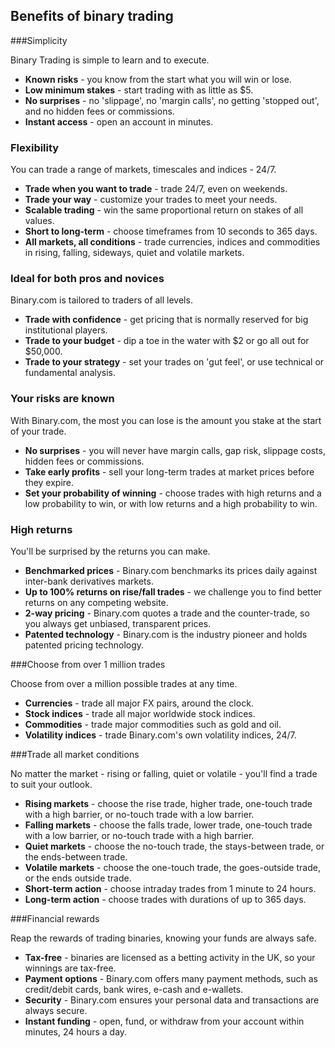## Benefits of binary trading

###Simplicity

Binary Trading is simple to learn and to execute.

- **Known risks** - you know from the start what you will win or lose.
- **Low minimum stakes** - start trading with as little as $5.
- **No surprises** - no 'slippage', no 'margin calls', no getting 'stopped out', and no hidden fees or commissions.
- **Instant access** - open an account in minutes.

### Flexibility

You can trade a range of markets, timescales and indices - 24/7.

- **Trade when you want to trade** - trade 24/7, even on weekends.
- **Trade your way** - customize your trades to meet your needs.
- **Scalable trading** - win the same proportional return on stakes of all values.
- **Short to long-term** - choose timeframes from 10 seconds to 365 days.
- **All markets, all conditions** - trade currencies, indices and commodities in rising, falling, sideways, quiet and volatile markets.

### Ideal for both pros and novices

Binary.com is tailored to traders of all levels.

- **Trade with confidence** - get pricing that is normally reserved for big institutional players.
- **Trade to your budget** - dip a toe in the water with $2 or go all out for $50,000.
- **Trade to your strategy** - set your trades on 'gut feel', or use technical or fundamental analysis.

### Your risks are known

With Binary.com, the most you can lose is the amount you stake at the start of your trade.

- **No surprises** - you will never have margin calls, gap risk, slippage costs, hidden fees or commissions.
- **Take early profits** - sell your long-term trades at market prices before they expire.
- **Set your probability of winning** - choose trades with high returns and a low probability to win, or with low returns and a high probability to win.

### High returns

You'll be surprised by the returns you can make.

- **Benchmarked prices** - Binary.com benchmarks its prices daily against inter-bank derivatives markets.
- **Up to 100% returns on rise/fall trades** - we challenge you to find better returns on any competing website.
- **2-way pricing** - Binary.com quotes a trade and the counter-trade, so you always get unbiased, transparent prices.
- **Patented technology** - Binary.com is the industry pioneer and holds patented pricing technology.

###Choose from over 1 million trades

Choose from over a million possible trades at any time.

- **Currencies** - trade all major FX pairs, around the clock.
- **Stock indices** - trade all major worldwide stock indices.
- **Commodities** - trade major commodities such as gold and oil.
- **Volatility indices** - trade Binary.com's own volatility indices, 24/7.

###Trade all market conditions

No matter the market - rising or falling, quiet or volatile - you'll find a trade to suit your outlook.

- **Rising markets** - choose the rise trade, higher trade, one-touch trade with a high barrier, or no-touch trade with a low barrier.
- **Falling markets** - choose the falls trade, lower trade, one-touch trade with a low barrier, or no-touch trade with a high barrier.
- **Quiet markets** - choose the no-touch trade, the stays-between trade, or the ends-between trade.
- **Volatile markets** - choose the one-touch trade, the goes-outside trade, or the ends outside trade.
- **Short-term action** - choose intraday trades from 1 minute to 24 hours.
- **Long-term action** - choose trades with durations of up to 365 days.

###Financial rewards

Reap the rewards of trading binaries, knowing your funds are always safe.

- **Tax-free** - binaries are licensed as a betting activity in the UK, so your winnings are tax-free.
- **Payment options** - Binary.com offers many payment methods, such as credit/debit cards, bank wires, e-cash and e-wallets.
- **Security** - Binary.com ensures your personal data and transactions are always secure.
- **Instant funding** - open, fund, or withdraw from your account within minutes, 24 hours a day.
